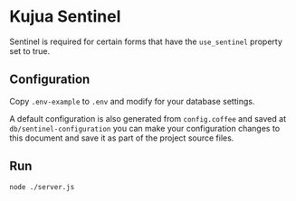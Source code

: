 # Kujua Sentinel

Sentinel is required for certain forms that have the `use_sentinel` property
set to true.

## Configuration

Copy `.env-example` to `.env` and modify for your database settings.

A default configuration is also generated from `config.coffee` and saved at
`db/sentinel-configuration` you can make your configuration changes to this
document and save it as part of the project source files.

## Run

`node ./server.js`
